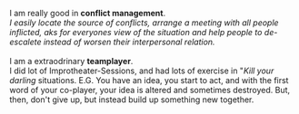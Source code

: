 I am really good in **conflict management**.\
*I easily locate the source of conflicts, arrange a meeting with all people inflicted, aks for everyones view of the situation and help people to de-escalete instead of worsen their interpersonal relation.* \
\
I am a extraodrinary __teamplayer__.\
I did lot of Improtheater-Sessions, and had lots of exercise in "_Kill your darling_ situations. E.G. You have an idea, you start to act, and with the first word of your co-player, your idea is altered and sometimes destroyed. But, then, don't give up, but instead build up something new together.
